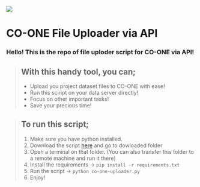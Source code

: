 ![](https://co-one-app-dev-44eaa.web.app/assets/images/LogoOnly_Colored.png)
# CO-ONE File Uploader via API
### Hello! This is the repo of file uploder script for CO-ONE via API!

> ## With this handy tool, you can;
>* Upload you project dataset files to CO-ONE with ease! 
>* Run this sciript on your data server directly!
>* Focus on other important tasks!
>* Save your precious time!

>## To run this script;
> 1. Make sure you have python installed.
> 2. Download the script [here](https://github.com/gms10ur/co-one-api-uploader/releases)  and go to dowloaded folder
> 3. Open a terminal on that folder. (You can also transfer this folder to a remote machine and run it there)
> 4. Install the requirements -> `pip install -r requirements.txt`
> 5. Run the script -> `python co-one-uploader.py`
> 6. Enjoy!
